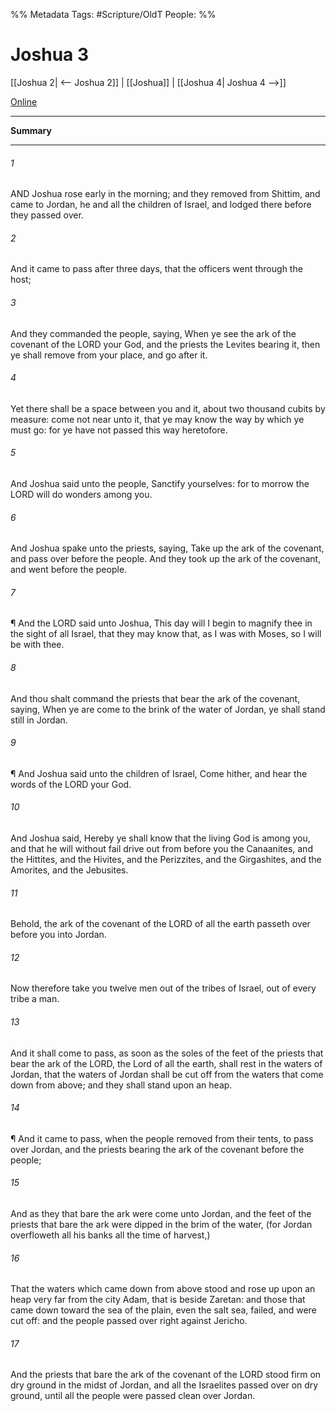 

%% Metadata
Tags: #Scripture/OldT
People: 
%%
# Joshua 3
[[Joshua 2| <-- Joshua 2]] | [[Joshua]] | [[Joshua 4| Joshua 4 -->]]

[Online](https://churchofjesuschrist.org/study/scriptures/ot/josh/3?lang=eng)

---
__Summary__



---

###### 1
AND Joshua rose early in the morning; and they removed from Shittim, and came to Jordan, he and all the children of Israel, and lodged there before they passed over.
###### 2
And it came to pass after three days, that the officers went through the host;
###### 3
And they commanded the people, saying, When ye see the ark of the covenant of the LORD your God, and the priests the Levites bearing it, then ye shall remove from your place, and go after it.
###### 4
Yet there shall be a space between you and it, about two thousand cubits by measure: come not near unto it, that ye may know the way by which ye must go: for ye have not passed this way heretofore.
###### 5
And Joshua said unto the people, Sanctify yourselves: for to morrow the LORD will do wonders among you.
###### 6
And Joshua spake unto the priests, saying, Take up the ark of the covenant, and pass over before the people.  And they took up the ark of the covenant, and went before the people.
###### 7
¶ And the LORD said unto Joshua, This day will I begin to magnify thee in the sight of all Israel, that they may know that, as I was with Moses, so I will be with thee.
###### 8
And thou shalt command the priests that bear the ark of the covenant, saying, When ye are come to the brink of the water of Jordan, ye shall stand still in Jordan.
###### 9
¶ And Joshua said unto the children of Israel, Come hither, and hear the words of the LORD your God.
###### 10
And Joshua said, Hereby ye shall know that the living God is among you, and that he will without fail drive out from before you the Canaanites, and the Hittites, and the Hivites, and the Perizzites, and the Girgashites, and the Amorites, and the Jebusites.
###### 11
Behold, the ark of the covenant of the LORD of all the earth passeth over before you into Jordan.
###### 12
Now therefore take you twelve men out of the tribes of Israel, out of every tribe a man.
###### 13
And it shall come to pass, as soon as the soles of the feet of the priests that bear the ark of the LORD, the Lord of all the earth, shall rest in the waters of Jordan, that the waters of Jordan shall be cut off from the waters that come down from above; and they shall stand upon an heap.
###### 14
¶ And it came to pass, when the people removed from their tents, to pass over Jordan, and the priests bearing the ark of the covenant before the people;
###### 15
And as they that bare the ark were come unto Jordan, and the feet of the priests that bare the ark were dipped in the brim of the water, (for Jordan overfloweth all his banks all the time of harvest,)
###### 16
That the waters which came down from above stood and rose up upon an heap very far from the city Adam, that is beside Zaretan: and those that came down toward the sea of the plain, even the salt sea, failed, and were cut off: and the people passed over right against Jericho.
###### 17
And the priests that bare the ark of the covenant of the LORD stood firm on dry ground in the midst of Jordan, and all the Israelites passed over on dry ground, until all the people were passed clean over Jordan.



